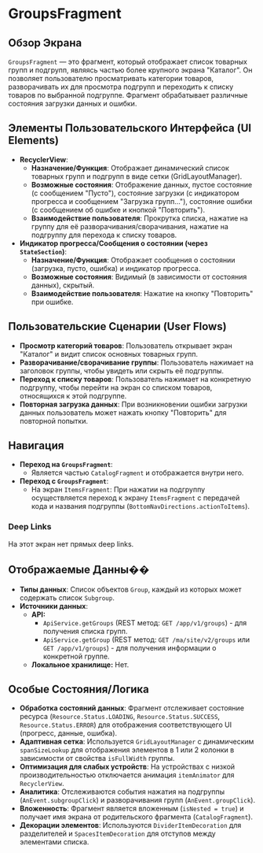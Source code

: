 # GroupsFragment

## Обзор Экрана
`GroupsFragment` — это фрагмент, который отображает список товарных групп и подгрупп, являясь частью более крупного экрана "Каталог". Он позволяет пользователю просматривать категории товаров, разворачивать их для просмотра подгрупп и переходить к списку товаров по выбранной подгруппе. Фрагмент обрабатывает различные состояния загрузки данных и ошибки.

## Элементы Пользовательского Интерфейса (UI Elements)
*   **RecyclerView**:
    *   **Назначение/Функция**: Отображает динамический список товарных групп и подгрупп в виде сетки (GridLayoutManager).
    *   **Возможные состояния**: Отображение данных, пустое состояние (с сообщением "Пусто"), состояние загрузки (с индикатором прогресса и сообщением "Загрузка групп..."), состояние ошибки (с сообщением об ошибке и кнопкой "Повторить").
    *   **Взаимодействие пользователя**: Прокрутка списка, нажатие на группу для её разворачивания/сворачивания, нажатие на подгруппу для перехода к списку товаров.
*   **Индикатор прогресса/Сообщения о состоянии (через `StateSection`)**:
    *   **Назначение/Функция**: Отображает сообщения о состоянии (загрузка, пусто, ошибка) и индикатор прогресса.
    *   **Возможные состояния**: Видимый (в зависимости от состояния данных), скрытый.
    *   **Взаимодействие пользователя**: Нажатие на кнопку "Повторить" при ошибке.

## Пользовательские Сценарии (User Flows)
*   **Просмотр категорий товаров**: Пользователь открывает экран "Каталог" и видит список основных товарных групп.
*   **Разворачивание/сворачивание группы**: Пользователь нажимает на заголовок группы, чтобы увидеть или скрыть её подгруппы.
*   **Переход к списку товаров**: Пользователь нажимает на конкретную подгруппу, чтобы перейти на экран со списком товаров, относящихся к этой подгруппе.
*   **Повторная загрузка данных**: При возникновении ошибки загрузки данных пользователь может нажать кнопку "Повторить" для повторной попытки.

## Навигация
*   **Переход на `GroupsFragment`**:
    *   Является частью `CatalogFragment` и отображается внутри него.
*   **Переход с `GroupsFragment`**:
    *   На экран `ItemsFragment`: При нажатии на подгруппу осуществляется переход к экрану `ItemsFragment` с передачей кода и названия подгруппы (`BottomNavDirections.actionToItems`).

### Deep Links

На этот экран нет прямых deep links.

## Отображаемые Данны��
*   **Типы данных**: Список объектов `Group`, каждый из которых может содержать список `Subgroup`.
*   **Источники данных**: 
    *   **API:**
        *   `ApiService.getGroups` (REST метод: `GET /app/v1/groups`) - для получения списка групп.
        *   `ApiService.getGroup` (REST метод: `GET /ma/site/v2/groups` или `GET /app/v1/groups`) - для получения информации о конкретной группе.
    *   **Локальное хранилище:** Нет.

## Особые Состояния/Логика
*   **Обработка состояний данных**: Фрагмент отслеживает состояние ресурса (`Resource.Status.LOADING`, `Resource.Status.SUCCESS`, `Resource.Status.ERROR`) для отображения соответствующего UI (прогресс, данные, ошибка).
*   **Адаптивная сетка**: Используется `GridLayoutManager` с динамическим `spanSizeLookup` для отображения элементов в 1 или 2 колонки в зависимости от свойства `isFullWidth` группы.
*   **Оптимизация для слабых устройств**: На устройствах с низкой производительностью отключается анимация `itemAnimator` для `RecyclerView`.
*   **Аналитика**: Отслеживаются события нажатия на подгруппы (`AnEvent.subgroupClick`) и разворачивания групп (`AnEvent.groupClick`).
*   **Вложенность**: Фрагмент является вложенным (`isNested = true`) и получает имя экрана от родительского фрагмента (`CatalogFragment`).
*   **Декорации элементов**: Используются `DividerItemDecoration` для разделителей и `SpacesItemDecoration` для отступов между элементами списка.